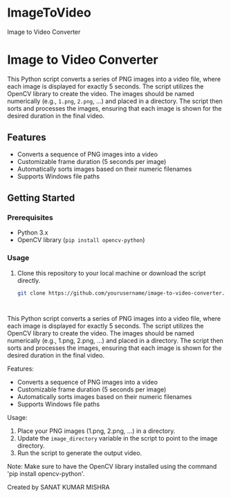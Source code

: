 # ImageToVideo
Image to Video Converter



# Image to Video Converter

This Python script converts a series of PNG images into a video file, where each image is displayed for exactly 5 seconds. The script utilizes the OpenCV library to create the video. The images should be named numerically (e.g., `1.png`, `2.png`, ...) and placed in a directory. The script then sorts and processes the images, ensuring that each image is shown for the desired duration in the final video.

## Features

- Converts a sequence of PNG images into a video
- Customizable frame duration (5 seconds per image)
- Automatically sorts images based on their numeric filenames
- Supports Windows file paths

## Getting Started

### Prerequisites

- Python 3.x
- OpenCV library (`pip install opencv-python`)

### Usage

1. Clone this repository to your local machine or download the script directly.
   
   ```bash
   git clone https://github.com/yourusername/image-to-video-converter.git




This Python script converts a series of PNG images into a video file, where each image is displayed for exactly 5 seconds. The script utilizes the OpenCV library to create the video. The images should be named numerically (e.g., 1.png, 2.png, ...) and placed in a directory. The script then sorts and processes the images, ensuring that each image is shown for the desired duration in the final video.

Features:
- Converts a sequence of PNG images into a video
- Customizable frame duration (5 seconds per image)
- Automatically sorts images based on their numeric filenames
- Supports Windows file paths

Usage:
1. Place your PNG images (1.png, 2.png, ...) in a directory.
2. Update the `image_directory` variable in the script to point to the image directory.
3. Run the script to generate the output video.

Note: Make sure to have the OpenCV library installed using the command 'pip install opencv-python'.

Created by SANAT KUMAR MISHRA

